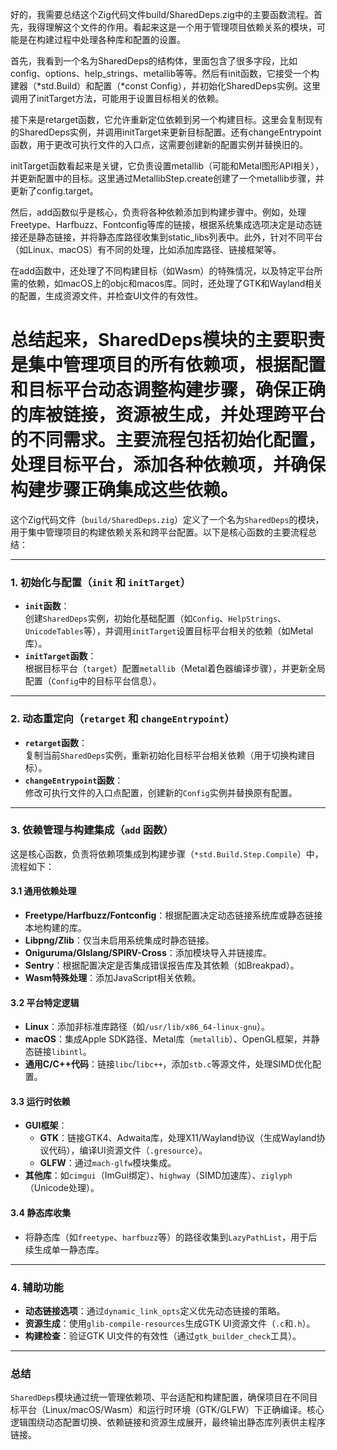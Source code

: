 好的，我需要总结这个Zig代码文件build/SharedDeps.zig中的主要函数流程。首先，我得理解这个文件的作用。看起来这是一个用于管理项目依赖关系的模块，可能是在构建过程中处理各种库和配置的设置。

首先，我看到一个名为SharedDeps的结构体，里面包含了很多字段，比如config、options、help_strings、metallib等等。然后有init函数，它接受一个构建器（*std.Build）和配置（*const Config），并初始化SharedDeps实例。这里调用了initTarget方法，可能用于设置目标相关的依赖。

接下来是retarget函数，它允许重新定位依赖到另一个构建目标。这里会复制现有的SharedDeps实例，并调用initTarget来更新目标配置。还有changeEntrypoint函数，用于更改可执行文件的入口点，这需要创建新的配置实例并替换旧的。

initTarget函数看起来是关键，它负责设置metallib（可能和Metal图形API相关），并更新配置中的目标。这里通过MetallibStep.create创建了一个metallib步骤，并更新了config.target。

然后，add函数似乎是核心，负责将各种依赖添加到构建步骤中。例如，处理Freetype、Harfbuzz、Fontconfig等库的链接，根据系统集成选项决定是动态链接还是静态链接，并将静态库路径收集到static_libs列表中。此外，针对不同平台（如Linux、macOS）有不同的处理，比如添加库路径、链接框架等。

在add函数中，还处理了不同构建目标（如Wasm）的特殊情况，以及特定平台所需的依赖，如macOS上的objc和macos库。同时，还处理了GTK和Wayland相关的配置，生成资源文件，并检查UI文件的有效性。

总结起来，SharedDeps模块的主要职责是集中管理项目的所有依赖项，根据配置和目标平台动态调整构建步骤，确保正确的库被链接，资源被生成，并处理跨平台的不同需求。主要流程包括初始化配置，处理目标平台，添加各种依赖项，并确保构建步骤正确集成这些依赖。
================================================
这个Zig代码文件（`build/SharedDeps.zig`）定义了一个名为`SharedDeps`的模块，用于集中管理项目的构建依赖关系和跨平台配置。以下是核心函数的主要流程总结：

---

### **1. 初始化与配置（`init` 和 `initTarget`）**
- **`init`函数**：  
  创建`SharedDeps`实例，初始化基础配置（如`Config`、`HelpStrings`、`UnicodeTables`等），并调用`initTarget`设置目标平台相关的依赖（如Metal库）。
- **`initTarget`函数**：  
  根据目标平台（`target`）配置`metallib`（Metal着色器编译步骤），并更新全局配置（`Config`中的目标平台信息）。

---

### **2. 动态重定向（`retarget` 和 `changeEntrypoint`）**
- **`retarget`函数**：  
  复制当前`SharedDeps`实例，重新初始化目标平台相关依赖（用于切换构建目标）。
- **`changeEntrypoint`函数**：  
  修改可执行文件的入口点配置，创建新的`Config`实例并替换原有配置。

---

### **3. 依赖管理与构建集成（`add` 函数）**
这是核心函数，负责将依赖项集成到构建步骤（`*std.Build.Step.Compile`）中，流程如下：

#### **3.1 通用依赖处理**
- **Freetype/Harfbuzz/Fontconfig**：根据配置决定动态链接系统库或静态链接本地构建的库。
- **Libpng/Zlib**：仅当未启用系统集成时静态链接。
- **Oniguruma/Glslang/SPIRV-Cross**：添加模块导入并链接库。
- **Sentry**：根据配置决定是否集成错误报告库及其依赖（如Breakpad）。
- **Wasm特殊处理**：添加JavaScript相关依赖。

#### **3.2 平台特定逻辑**
- **Linux**：添加非标准库路径（如`/usr/lib/x86_64-linux-gnu`）。
- **macOS**：集成Apple SDK路径、Metal库（`metallib`）、OpenGL框架，并静态链接`libintl`。
- **通用C/C++代码**：链接`libc`/`libc++`，添加`stb.c`等源文件，处理SIMD优化配置。

#### **3.3 运行时依赖**
- **GUI框架**：
  - **GTK**：链接GTK4、Adwaita库，处理X11/Wayland协议（生成Wayland协议代码），编译UI资源文件（`.gresource`）。
  - **GLFW**：通过`mach-glfw`模块集成。
- **其他库**：如`cimgui`（ImGui绑定）、`highway`（SIMD加速库）、`ziglyph`（Unicode处理）。

#### **3.4 静态库收集**
- 将静态库（如`freetype`、`harfbuzz`等）的路径收集到`LazyPathList`，用于后续生成单一静态库。

---

### **4. 辅助功能**
- **动态链接选项**：通过`dynamic_link_opts`定义优先动态链接的策略。
- **资源生成**：使用`glib-compile-resources`生成GTK UI资源文件（`.c`和`.h`）。
- **构建检查**：验证GTK UI文件的有效性（通过`gtk_builder_check`工具）。

---

### **总结**
`SharedDeps`模块通过统一管理依赖项、平台适配和构建配置，确保项目在不同目标平台（Linux/macOS/Wasm）和运行时环境（GTK/GLFW）下正确编译。核心逻辑围绕动态配置切换、依赖链接和资源生成展开，最终输出静态库列表供主程序链接。